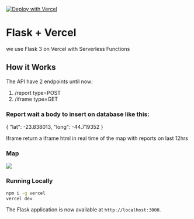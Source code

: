 [![Deploy with Vercel](https://vercel.com/button)](https://vercel.com/new/clone?repository-url=https%3A%2F%2Fgithub.com%2Fvercel%2Fexamples%2Ftree%2Fmain%2Fpython%2Fflask3&demo-title=Flask%203%20%2B%20Vercel&demo-description=Use%20Flask%203%20on%20Vercel%20with%20Serverless%20Functions%20using%20the%20Python%20Runtime.&demo-url=https%3A%2F%2Fflask3-python-template.vercel.app%2F&demo-image=https://assets.vercel.com/image/upload/v1669994156/random/flask.png)

# Flask + Vercel

we use Flask 3 on Vercel with Serverless Functions

## How it Works

The API have 2 endpoints until now:
1) /report type=POST
2) /iframe type=GET


### Report wait a body to insert on database like this:

{
  "lat": -23.838013,
  "long":  -44.719352
}

Iframe return a iframe html in real time of the map with reports on last 12hrs

### Map
<img src="https://github.com/Victor-Otsuga/cav-91/assets/105857027/94daf6c6-7c54-40ed-a31e-f0a8ecea3515">


### Running Locally

```bash
npm i -g vercel
vercel dev
```

The Flask application is now available at `http://localhost:3000`.

